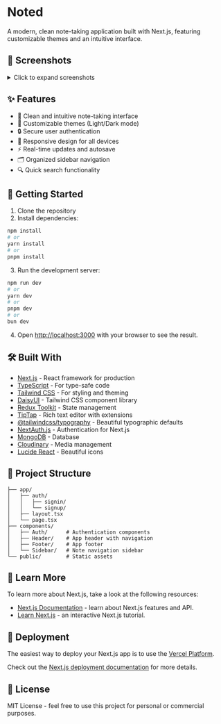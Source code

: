 # Noted

A modern, clean note-taking application built with Next.js, featuring customizable themes and an intuitive interface.

## 📸 Screenshots

<details>
<summary>Click to expand screenshots</summary>

### Home Page

![image](https://github.com/user-attachments/assets/335b6a00-a20c-4f8f-bcbe-b1418c3c8396)

### Themes

![image](https://github.com/user-attachments/assets/21b9eea9-5c34-4b1a-9c0c-34f72f771006)
![image](https://github.com/user-attachments/assets/461e417c-599c-45dd-9411-04fd896d1cb2)
![image](https://github.com/user-attachments/assets/bff553b6-f50d-47c2-b226-587abec77bad)
![image](https://github.com/user-attachments/assets/96e0afa7-4139-4d9f-a143-3d4c4e42d36d)

and many more!



### Interface

![image](https://github.com/user-attachments/assets/a230c0e8-970e-4af6-ba58-dd93c59dfa7f)

</details>

## ✨ Features

- 📝 Clean and intuitive note-taking interface
- 🎨 Customizable themes (Light/Dark mode)
- 🔒 Secure user authentication
- 📱 Responsive design for all devices
- ⚡ Real-time updates and autosave
- 🗂️ Organized sidebar navigation
- 🔍 Quick search functionality

## 🚀 Getting Started

1. Clone the repository
2. Install dependencies:

```bash
npm install
# or
yarn install
# or
pnpm install
```

3. Run the development server:

```bash
npm run dev
# or
yarn dev
# or
pnpm dev
# or
bun dev
```

4. Open [http://localhost:3000](http://localhost:3000) with your browser to see the result.

## 🛠️ Built With

- [Next.js](https://nextjs.org/) - React framework for production
- [TypeScript](https://www.typescriptlang.org/) - For type-safe code
- [Tailwind CSS](https://tailwindcss.com/) - For styling and theming
- [DaisyUI](https://daisyui.com/) - Tailwind CSS component library
- [Redux Toolkit](https://redux-toolkit.js.org/) - State management
- [TipTap](https://tiptap.dev/) - Rich text editor with extensions
- [@tailwindcss/typography](https://tailwindcss.com/docs/typography-plugin) - Beautiful typographic defaults
- [NextAuth.js](https://next-auth.js.org/) - Authentication for Next.js
- [MongoDB](https://www.mongodb.com/) - Database
- [Cloudinary](https://cloudinary.com/) - Media management
- [Lucide React](https://lucide.dev/) - Beautiful icons

## 📝 Project Structure

```
├── app/
│   ├── auth/
│   │   ├── signin/
│   │   └── signup/
│   ├── layout.tsx
│   └── page.tsx
├── components/
│   ├── Auth/      # Authentication components
│   ├── Header/    # App header with navigation
│   ├── Footer/    # App footer
│   └── Sidebar/   # Note navigation sidebar
└── public/        # Static assets
```

## 🔗 Learn More

To learn more about Next.js, take a look at the following resources:

- [Next.js Documentation](https://nextjs.org/docs) - learn about Next.js features and API.
- [Learn Next.js](https://nextjs.org/learn) - an interactive Next.js tutorial.

## 🚀 Deployment

The easiest way to deploy your Next.js app is to use the [Vercel Platform](https://vercel.com/new?utm_medium=default-template&filter=next.js&utm_source=create-next-app&utm_campaign=create-next-app-readme).

Check out the [Next.js deployment documentation](https://nextjs.org/docs/app/building-your-application/deploying) for more details.

## 📄 License

MIT License - feel free to use this project for personal or commercial purposes.
